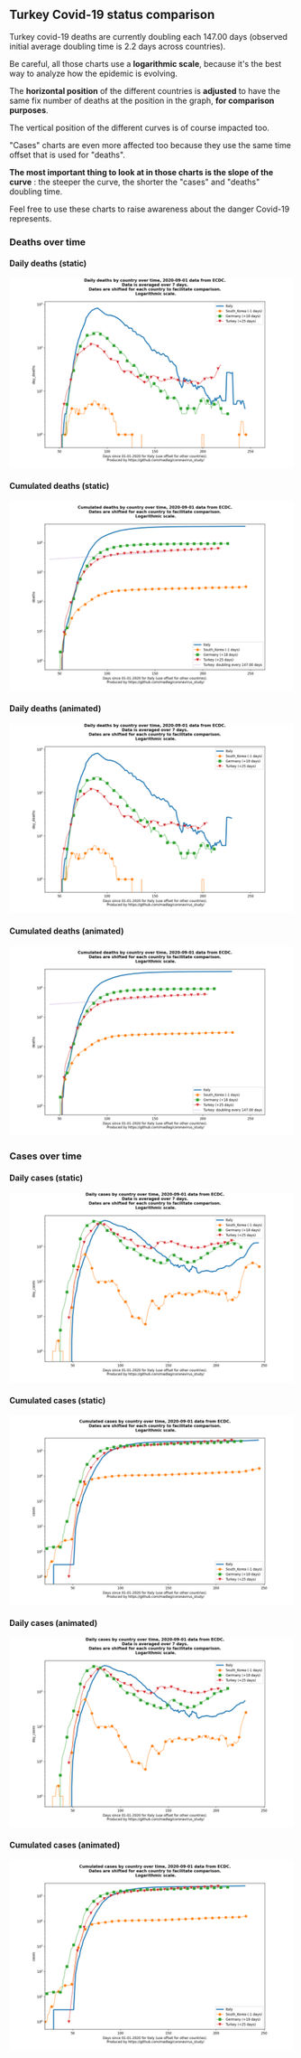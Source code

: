 ## Turkey Covid-19 status comparison 

Turkey covid-19 deaths are currently doubling each 147.00 days (observed initial average doubling time is 2.2 days across countries).



Be careful, all those charts use a **logarithmic scale**, because it's the best way to analyze how the epidemic is evolving.
 
The **horizontal position** of the different countries is **adjusted** to have the same fix number of deaths at the position in the graph, **for comparison purposes**.

The vertical position of the different curves is of course impacted too.

"Cases" charts are even more affected too because they use the same time offset that is used for "deaths".

**The most important thing to look at in those charts is the slope of the curve** : the steeper the curve, the shorter the "cases" and "deaths" doubling time.

Feel free to use these charts to raise awareness about the danger Covid-19 represents. 


 
### Deaths over time
 
#### Daily deaths (static)
![Turkey covid-19 daily deaths static chart](https://raw.githubusercontent.com/madlag/coronavirus_study/master/notebooks/graphs/2020-09-01/countries/Turkey/2020-09-01_Turkey_day_deaths.png "Turkey covid-19 day_deaths static chart")   
 
#### Cumulated deaths (static)
![Turkey covid-19 cumulated deaths static chart](https://raw.githubusercontent.com/madlag/coronavirus_study/master/notebooks/graphs/2020-09-01/countries/Turkey/2020-09-01_Turkey_deaths.png "Turkey covid-19 deaths static chart")   
 
#### Daily deaths (animated)
![Turkey covid-19 daily deaths animated chart](https://raw.githubusercontent.com/madlag/coronavirus_study/master/notebooks/graphs/2020-09-01/countries/Turkey/2020-09-01_Turkey_day_deaths.gif "Turkey covid-19 day_deaths animated chart")   
 
#### Cumulated deaths (animated)
![Turkey covid-19 cumulated deaths animated chart](https://raw.githubusercontent.com/madlag/coronavirus_study/master/notebooks/graphs/2020-09-01/countries/Turkey/2020-09-01_Turkey_deaths.gif "Turkey covid-19 deaths animated chart")   

 
### Cases over time
 
#### Daily cases (static)
![Turkey covid-19 daily cases static chart](https://raw.githubusercontent.com/madlag/coronavirus_study/master/notebooks/graphs/2020-09-01/countries/Turkey/2020-09-01_Turkey_day_cases.png "Turkey covid-19 day_cases static chart")   
 
#### Cumulated cases (static)
![Turkey covid-19 cumulated cases static chart](https://raw.githubusercontent.com/madlag/coronavirus_study/master/notebooks/graphs/2020-09-01/countries/Turkey/2020-09-01_Turkey_cases.png "Turkey covid-19 cases static chart")   
 
#### Daily cases (animated)
![Turkey covid-19 daily cases animated chart](https://raw.githubusercontent.com/madlag/coronavirus_study/master/notebooks/graphs/2020-09-01/countries/Turkey/2020-09-01_Turkey_day_cases.gif "Turkey covid-19 day_cases animated chart")   
 
#### Cumulated cases (animated)
![Turkey covid-19 cumulated cases animated chart](https://raw.githubusercontent.com/madlag/coronavirus_study/master/notebooks/graphs/2020-09-01/countries/Turkey/2020-09-01_Turkey_cases.gif "Turkey covid-19 cases animated chart")   

